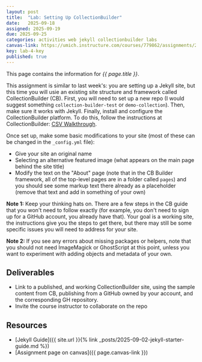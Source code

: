 ```yaml
---
layout: post
title:  "Lab: Setting Up CollectionBuilder"
date:   2025-09-18
assigned: 2025-09-19
due: 2025-09-25
categories: activities web jekyll collectionbuilder labs
canvas-link: https://umich.instructure.com/courses/779862/assignments/2877254
key: lab-4-key
published: true
---
```


This page contains the information for *{{ page.title }}*.

This assignment is similar to last week's: you are setting up a Jekyll site, but this time
you will usie an existing site structure and framework called CollectionBuilder (CB).
First, you will need to set up a new repo (I would suggest something `collection-builder-test` or `demo-collection`).
Then, make sure it works with Jekyll.
Finally, install and configure the CollectionBuilder platform.
To do this, follow the instructions at CollectionBuilder: [CSV Walkthrough](https://collectionbuilder.github.io/cb-docs/docs/walkthroughs/csv-walkthrough/).

Once set up, make some basic modifications to your site (most of these can be changed in the `_config.yml` file):

- Give your site an original name
- Selecting an alternative featured image (what appears on the main page behind the site title)
- Modify the text on the "About" page (note that in the CB Builder framework, all of the top-level pages are in a folder called `pages`) and you should see some markup text there already as a placeholder (remove that text and add in something of your own)

**Note 1:** Keep your thinking hats on. There are a few steps in the CB guide that you won't need to follow exactly (for example, you don't need to sign up for a GitHub account, you already have that). Your goal is a working site, the instructions give you the steps to get there, but there may still be some specific issues you will need to address for your site.

**Note 2:** If you see any errors about missing packages or helpers, note that you should not need ImageMagick or GhostScript at this point, unless you want to experiment with adding objects and metadata of your own.

## Deliverables

- Link to a published, and working CollectionBuilder site, using the sample content from CB, publishing from a GitHub owned by your account, and the corresponding GH repository.
- Invite the course instructor to collaborate on the repo

## Resources

- [Jekyll Guide]({{ site.url }}{% link _posts/2025-09-02-jekyll-starter-guide.md %})
- [Assignment page on canvas]({{ page.canvas-link }})
